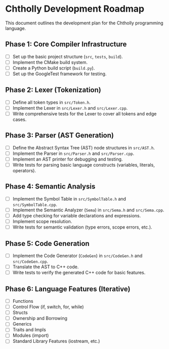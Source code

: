 # Chtholly Development Roadmap

This document outlines the development plan for the Chtholly programming language.

## Phase 1: Core Compiler Infrastructure

*   [ ] Set up the basic project structure (`src`, `tests`, `build`).
*   [ ] Implement the CMake build system.
*   [ ] Create a Python build script (`build.py`).
*   [ ] Set up the GoogleTest framework for testing.

## Phase 2: Lexer (Tokenization)

*   [ ] Define all token types in `src/Token.h`.
*   [ ] Implement the Lexer in `src/Lexer.h` and `src/Lexer.cpp`.
*   [ ] Write comprehensive tests for the Lexer to cover all tokens and edge cases.

## Phase 3: Parser (AST Generation)

*   [ ] Define the Abstract Syntax Tree (AST) node structures in `src/AST.h`.
*   [ ] Implement the Parser in `src/Parser.h` and `src/Parser.cpp`.
*   [ ] Implement an AST printer for debugging and testing.
*   [ ] Write tests for parsing basic language constructs (variables, literals, operators).

## Phase 4: Semantic Analysis

*   [ ] Implement the Symbol Table in `src/SymbolTable.h` and `src/SymbolTable.cpp`.
*   [ ] Implement the Semantic Analyzer (`Sema`) in `src/Sema.h` and `src/Sema.cpp`.
*   [ ] Add type checking for variable declarations and expressions.
*   [ ] Implement scope resolution.
*   [ ] Write tests for semantic validation (type errors, scope errors, etc.).

## Phase 5: Code Generation

*   [ ] Implement the Code Generator (`CodeGen`) in `src/CodeGen.h` and `src/CodeGen.cpp`.
*   [ ] Translate the AST to C++ code.
*   [ ] Write tests to verify the generated C++ code for basic features.

## Phase 6: Language Features (Iterative)

*   [ ] Functions
*   [ ] Control Flow (if, switch, for, while)
*   [ ] Structs
*   [ ] Ownership and Borrowing
*   [ ] Generics
*   [ ] Traits and Impls
*   [ ] Modules (import)
*   [ ] Standard Library Features (iostream, etc.)
